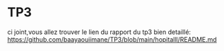 # TP3
ci joint,vous allez trouver le lien du rapport du tp3 bien detaillé:
https://github.com/baayaouiimane/TP3/blob/main/hopitalll/README.md

